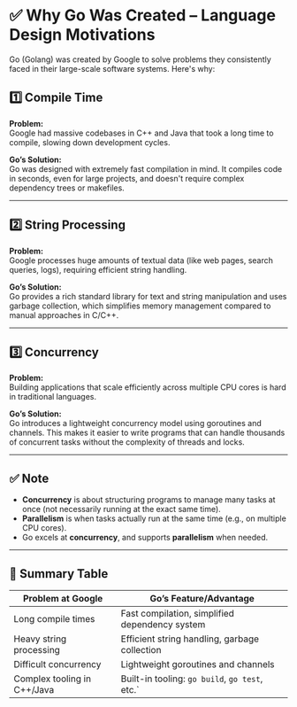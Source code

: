 # ✅ Why Go Was Created – Language Design Motivations

Go (Golang) was created by Google to solve problems they consistently faced in their large-scale software systems. Here's why:

## 1️⃣ Compile Time

**Problem:**  
Google had massive codebases in C++ and Java that took a long time to compile, slowing down development cycles.

**Go’s Solution:**  
Go was designed with extremely fast compilation in mind. It compiles code in seconds, even for large projects, and doesn't require complex dependency trees or makefiles.

---

## 2️⃣ String Processing

**Problem:**  
Google processes huge amounts of textual data (like web pages, search queries, logs), requiring efficient string handling.

**Go’s Solution:**  
Go provides a rich standard library for text and string manipulation and uses garbage collection, which simplifies memory management compared to manual approaches in C/C++.

---

## 3️⃣ Concurrency

**Problem:**  
Building applications that scale efficiently across multiple CPU cores is hard in traditional languages.

**Go’s Solution:**  
Go introduces a lightweight concurrency model using goroutines and channels. This makes it easier to write programs that can handle thousands of concurrent tasks without the complexity of threads and locks.

---

## ✅ Note

- **Concurrency** is about structuring programs to manage many tasks at once (not necessarily running at the exact same time).
- **Parallelism** is when tasks actually run at the same time (e.g., on multiple CPU cores).
- Go excels at **concurrency**, and supports **parallelism** when needed.

---

## 🧠 Summary Table

| Problem at Google           | Go’s Feature/Advantage                        |
|----------------------------|-----------------------------------------------|
| Long compile times         | Fast compilation, simplified dependency system |
| Heavy string processing    | Efficient string handling, garbage collection  |
| Difficult concurrency      | Lightweight goroutines and channels            |
| Complex tooling in C++/Java| Built-in tooling: `go build`, `go test`, etc.` |

